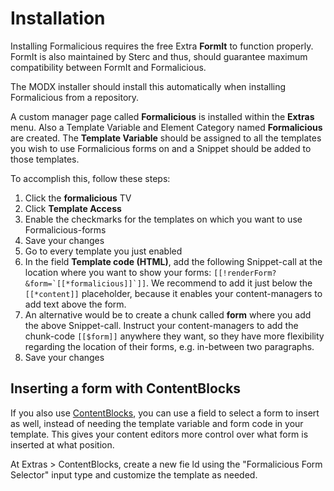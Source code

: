 # Installation

Installing Formalicious requires the free Extra **FormIt** to function properly.
FormIt is also maintained by Sterc and thus, should guarantee maximum compatibility between FormIt and Formalicious.

The MODX installer should install this automatically when installing Formalicious from a repository.

A custom manager page called **Formalicious** is installed within the **Extras** menu.
Also a Template Variable and Element Category named **Formalicious** are created.
The **Template Variable** should be assigned to all the templates you wish to use Formalicious forms on and a Snippet should be added to those templates.

To accomplish this, follow these steps:

1. Click the **formalicious** TV
2. Click **Template Access**
3. Enable the checkmarks for the templates on which you want to use Formalicious-forms
4. Save your changes
5. Go to every template you just enabled
6. In the field **Template code (HTML)**, add the following Snippet-call at the location where you want to show your forms: ``[[!renderForm? &form=`[[*formalicious]]`]]``. We recommend to add it just below the `[[*content]]` placeholder, because it enables your content-managers to add text above the form.
7. An alternative would be to create a chunk called **form** where you add the above Snippet-call. Instruct your content-managers to add the chunk-code `[[$form]]` anywhere they want, so they have more flexibility regarding the location of their forms, e.g. in-between two paragraphs.
8. Save your changes

## Inserting a form with ContentBlocks

If you also use [ContentBlocks][1], you can use a field to select a form to insert as well,
instead of needing the template variable and form code in your template.
This gives your content editors more control over what form is inserted at what position.

At Extras > ContentBlocks, create a new fie ld using the "Formalicious Form Selector" input type and customize the template as needed.

[1]: https://www.modmore.com/contentblocks/
